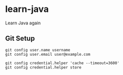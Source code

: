 # learn-java

Learn Java again


Git Setup
---------
```
git config user.name username
git config user.email user@example.com

git config credential.helper 'cache --timeout=3600'
git config credential.helper store
```


